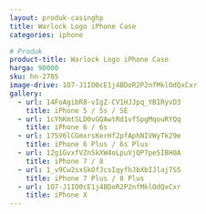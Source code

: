 ```yaml
---
layout: produk-casinghp
title: Warlock Logo iPhone Case
categories: iphone

# Produk
product-title: Warlock Logo iPhone Case
harga: 90000
sku: hn-2785
image-drive: 1O7-J1IO0cE1j4BDoR2P2nfMklOdQxCxr
gallery:
  - url: 14FoAgibR8-vIgZ-CV1HJJpq_YB1RyvD3
    title: iPhone 5 / 5s / SE
  - url: 1cYhKmtSLD0vGQAwtRd1vfSpgMqouRYQq
    title: iPhone 6 / 6s
  - url: 175V6lCGmxrsKerHf2pfAphNIVWyTk29e
    title: iPhone 6 Plus / 6s Plus
  - url: 12g1GvxfVZn5kXW4oLpuVjQP7pe5IBH0A
    title: iPhone 7 / 8
  - url: 1_v9Cw2sxSkOfJcsIqyfhJbXbIJlaj7S5
    title: iPhone 7 Plus / 8 Plus
  - url: 1O7-J1IO0cE1j4BDoR2P2nfMklOdQxCxr
    title: iPhone X
---
```


